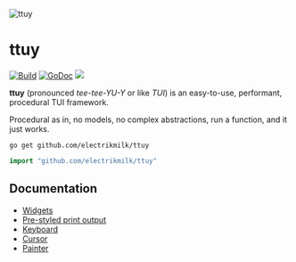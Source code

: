 ![ttuy](https://user-images.githubusercontent.com/4368524/192105220-b950d506-7cd0-43da-ae55-6dc13d249dc0.png)

# ttuy

<p>
    <a href="https://github.com/electrikmilk/ttuy/actions/workflows/go.yml"><img src="https://github.com/electrikmilk/ttuy/actions/workflows/go.yml/badge.svg?branch=main" alt="Build"></a>
    <a href="https://pkg.go.dev/github.com/electrikmilk/ttuy?tab=doc"><img src="https://godoc.org/github.com/golang/gddo?status.svg" alt="GoDoc"></a>
    <a href="https://goreportcard.com/report/github.com/electrikmilk/ttuy"><img src="https://goreportcard.com/badge/github.com/electrikmilk/ttuy"/></a>
</p>

**ttuy** (pronounced _tee-tee-YU-Y_ or like _TUI_) is an easy-to-use, performant, procedural TUI framework.

Procedural as in, no models, no complex abstractions, run a function, and it just works.

```console
go get github.com/electrikmilk/ttuy
```

```go
import "github.com/electrikmilk/ttuy"
```

## Documentation

- [Widgets](https://github.com/electrikmilk/ttuy/wiki/Widgets)
- [Pre-styled print output](https://github.com/electrikmilk/ttuy/wiki/Pre-styled-print-output)
- [Keyboard](https://github.com/electrikmilk/ttuy/wiki/Keyboard)
- [Cursor](https://github.com/electrikmilk/ttuy/wiki/Cursor)
- [Painter](https://github.com/electrikmilk/ttuy/wiki/Painter)
